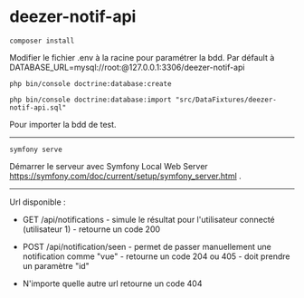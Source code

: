 # deezer-notif-api

`composer install`

Modifier le fichier .env à la racine pour paramétrer la bdd. Par défault à DATABASE_URL=mysql://root:@127.0.0.1:3306/deezer-notif-api

`php bin/console doctrine:database:create`

`php bin/console doctrine:database:import "src/DataFixtures/deezer-notif-api.sql"` 

Pour importer la bdd de test.

---

`symfony serve`

Démarrer le serveur avec Symfony Local Web Server https://symfony.com/doc/current/setup/symfony_server.html .

---

Url disponible :

- GET /api/notifications - simule le résultat pour l'utilisateur connecté (utilisateur 1) - retourne un code 200

- POST /api/notification/seen - permet de passer manuellement une notification comme "vue" - retourne un code 204 ou 405 - doit prendre un paramètre "id"

- N'importe quelle autre url retourne un code 404
